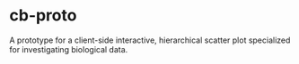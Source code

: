 # cb-proto
A prototype for a client-side interactive, hierarchical scatter plot specialized for investigating biological data.
